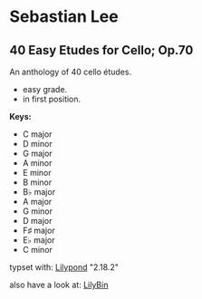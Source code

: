 # Sebastian Lee
## 40 Easy Etudes for Cello; Op.70

An anthology of 40 cello études.

- easy grade.
- in first position.

**Keys:**

- C major
- D minor
- G major
- A minor
- E minor
- B minor
- B♭ major
- A major
- G minor
- D major
- F♯ major
- E♭ major
- C minor

typset with: [Lilypond](http://lilypond.org) "2.18.2"

also have a look at: [LilyBin](http://lilybin.com)

